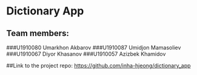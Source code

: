 # Dictionary App

## Team members:

###U1910080 Umarkhon Akbarov
###U1910087 Umidjon Mamasoliev
###U1910067 Diyor Khasanov
###U1910057 Azizbek Khamidov

##Link to the project repo: https://github.com/inha-hjeong/dictionary_app
